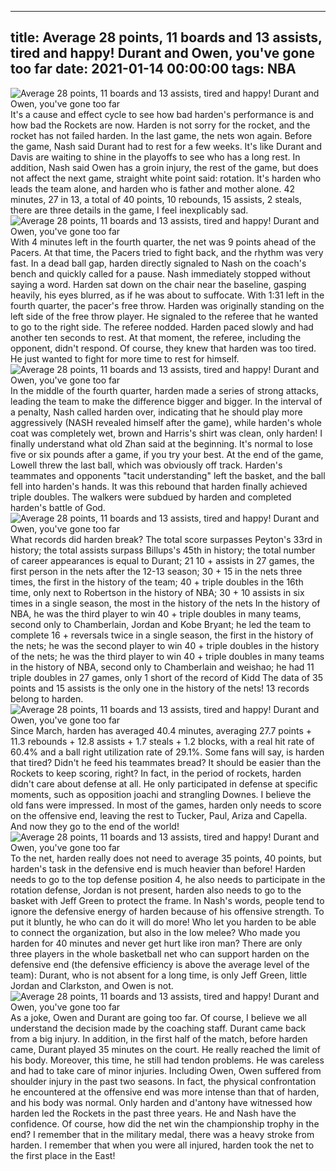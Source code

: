 
---
title: Average 28 points, 11 boards and 13 assists, tired and happy! Durant and Owen, you've gone too far
date: 2021-01-14 00:00:00
tags:  NBA
---
![Average 28 points, 11 boards and 13 assists, tired and happy! Durant and Owen, you've gone too far](77fe5d31-8375-4ebb-9600-1c880b82a4bb.gif)
It's a cause and effect cycle to see how bad harden's performance is and how bad the Rockets are now. Harden is not sorry for the rocket, and the rocket has not failed harden. In the last game, the nets won again. Before the game, Nash said Durant had to rest for a few weeks. It's like Durant and Davis are waiting to shine in the playoffs to see who has a long rest. In addition, Nash said Owen has a groin injury, the rest of the game, but does not affect the next game, straight white point said: rotation. It's harden who leads the team alone, and harden who is father and mother alone. 42 minutes, 27 in 13, a total of 40 points, 10 rebounds, 15 assists, 2 steals, there are three details in the game, I feel inexplicably sad.
![Average 28 points, 11 boards and 13 assists, tired and happy! Durant and Owen, you've gone too far](723f4dd8-63cc-4ca6-8386-f9c198a3e611.gif)
With 4 minutes left in the fourth quarter, the net was 9 points ahead of the Pacers. At that time, the Pacers tried to fight back, and the rhythm was very fast. In a dead ball gap, harden directly signaled to Nash on the coach's bench and quickly called for a pause. Nash immediately stopped without saying a word. Harden sat down on the chair near the baseline, gasping heavily, his eyes blurred, as if he was about to suffocate. With 1:31 left in the fourth quarter, the pacer's free throw. Harden was originally standing on the left side of the free throw player. He signaled to the referee that he wanted to go to the right side. The referee nodded. Harden paced slowly and had another ten seconds to rest. At that moment, the referee, including the opponent, didn't respond. Of course, they knew that harden was too tired. He just wanted to fight for more time to rest for himself.
![Average 28 points, 11 boards and 13 assists, tired and happy! Durant and Owen, you've gone too far](b5af8d70-39d0-4aec-a0fd-6713d2d291fc.gif)
In the middle of the fourth quarter, harden made a series of strong attacks, leading the team to make the difference bigger and bigger. In the interval of a penalty, Nash called harden over, indicating that he should play more aggressively (NASH revealed himself after the game), while harden's whole coat was completely wet, brown and Harris's shirt was clean, only harden! I finally understand what old Zhan said at the beginning. It's normal to lose five or six pounds after a game, if you try your best. At the end of the game, Lowell threw the last ball, which was obviously off track. Harden's teammates and opponents "tacit understanding" left the basket, and the ball fell into harden's hands. It was this rebound that harden finally achieved triple doubles. The walkers were subdued by harden and completed harden's battle of God.
![Average 28 points, 11 boards and 13 assists, tired and happy! Durant and Owen, you've gone too far](55f0af12-182e-4f2c-80a7-b665c642d84a.gif)
What records did harden break? The total score surpasses Peyton's 33rd in history; the total assists surpass Billups's 45th in history; the total number of career appearances is equal to Durant; 21 10 + assists in 27 games, the first person in the nets after the 12-13 season; 30 + 15 in the nets three times, the first in the history of the team; 40 + triple doubles in the 16th time, only next to Robertson in the history of NBA; 30 + 10 assists in six times in a single season, the most in the history of the nets In the history of NBA, he was the third player to win 40 + triple doubles in many teams, second only to Chamberlain, Jordan and Kobe Bryant; he led the team to complete 16 + reversals twice in a single season, the first in the history of the nets; he was the second player to win 40 + triple doubles in the history of the nets; he was the third player to win 40 + triple doubles in many teams in the history of NBA, second only to Chamberlain and weishao; he had 11 triple doubles in 27 games, only 1 short of the record of Kidd The data of 35 points and 15 assists is the only one in the history of the nets! 13 records belong to harden.
![Average 28 points, 11 boards and 13 assists, tired and happy! Durant and Owen, you've gone too far](776a598d-8641-4850-aaec-098dd7cf397f.gif)
Since March, harden has averaged 40.4 minutes, averaging 27.7 points + 11.3 rebounds + 12.8 assists + 1.7 steals + 1.2 blocks, with a real hit rate of 60.4% and a ball right utilization rate of 29.1%. Some fans will say, is harden that tired? Didn't he feed his teammates bread? It should be easier than the Rockets to keep scoring, right? In fact, in the period of rockets, harden didn't care about defense at all. He only participated in defense at specific moments, such as opposition joachi and strangling Downes. I believe the old fans were impressed. In most of the games, harden only needs to score on the offensive end, leaving the rest to Tucker, Paul, Ariza and Capella. And now they go to the end of the world!
![Average 28 points, 11 boards and 13 assists, tired and happy! Durant and Owen, you've gone too far](f8f7221f-f3b1-4825-a097-86efcbe02a45.gif)
To the net, harden really does not need to average 35 points, 40 points, but harden's task in the defensive end is much heavier than before! Harden needs to go to the top defense position 4, he also needs to participate in the rotation defense, Jordan is not present, harden also needs to go to the basket with Jeff Green to protect the frame. In Nash's words, people tend to ignore the defensive energy of harden because of his offensive strength. To put it bluntly, he who can do it will do more! Who let you harden to be able to connect the organization, but also in the low melee? Who made you harden for 40 minutes and never get hurt like iron man? There are only three players in the whole basketball net who can support harden on the defensive end (the defensive efficiency is above the average level of the team): Durant, who is not absent for a long time, is only Jeff Green, little Jordan and Clarkston, and Owen is not.
![Average 28 points, 11 boards and 13 assists, tired and happy! Durant and Owen, you've gone too far](3011322d-fd23-48b7-920d-ecac72871735.gif)
As a joke, Owen and Durant are going too far. Of course, I believe we all understand the decision made by the coaching staff. Durant came back from a big injury. In addition, in the first half of the match, before harden came, Durant played 35 minutes on the court. He really reached the limit of his body. Moreover, this time, he still had tendon problems. He was careless and had to take care of minor injuries. Including Owen, Owen suffered from shoulder injury in the past two seasons. In fact, the physical confrontation he encountered at the offensive end was more intense than that of harden, and his body was normal. Only harden and d'antony have witnessed how harden led the Rockets in the past three years. He and Nash have the confidence. Of course, how did the net win the championship trophy in the end? I remember that in the military medal, there was a heavy stroke from harden. I remember that when you were all injured, harden took the net to the first place in the East!